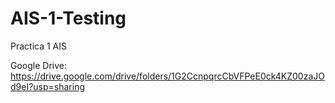 # AIS-1-Testing
Practica 1 AIS

Google Drive: 
https://drive.google.com/drive/folders/1G2CcnpqrcCbVFPeE0ck4KZ00zaJOd9eI?usp=sharing
